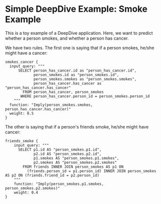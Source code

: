 Simple DeepDive Example: Smoke Example
====

This is a toy example of a DeepDive application. Here, we want to predict whether a person smokes, and whether a person has cancer.

We have two rules. The first one is saying that if a person smokes, he/she might have a cancer:

```
smokes_cancer {
  input_query: """
      SELECT person_has_cancer.id as "person_has_cancer.id",
             person_smokes.id as "person_smokes.id",
             person_smokes.smokes as "person_smokes.smokes",
             person_has_cancer.has_cancer as "person_has_cancer.has_cancer"
        FROM person_has_cancer, person_smokes
       WHERE person_has_cancer.person_id = person_smokes.person_id
    """
  function: "Imply(person_smokes.smokes, person_has_cancer.has_cancer)"
  weight: 0.5
}
```

The other is saying that if a person's friends smoke, he/she might have cancer:

```
friends_smoke {
	input_query: """
	  SELECT p1.id AS "person_smokes.p1.id",
	         p2.id AS "person_smokes.p2.id",
	         p1.smokes AS "person_smokes.p1.smokes",
	         p2.smokes AS "person_smokes.p2.smokes"
	    FROM friends INNER JOIN person_smokes AS p1 ON
	      (friends.person_id = p1.person_id) INNER JOIN person_smokes AS p2 ON (friends.friend_id = p2.person_id)
	"""
	function: "Imply(person_smokes.p1.smokes, person_smokes.p2.smokes)"
	weight: 0.4
}
```
